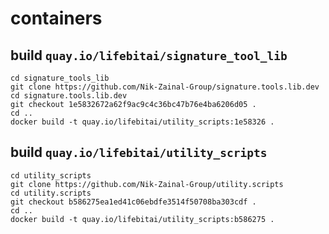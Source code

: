 # containers

## build `quay.io/lifebitai/signature_tool_lib`

```
cd signature_tools_lib
git clone https://github.com/Nik-Zainal-Group/signature.tools.lib.dev
cd signature.tools.lib.dev
git checkout 1e5832672a62f9ac9c4c36bc47b76e4ba6206d05 .
cd ..
docker build -t quay.io/lifebitai/utility_scripts:1e58326 .
```

## build `quay.io/lifebitai/utility_scripts`

```
cd utility_scripts
git clone https://github.com/Nik-Zainal-Group/utility.scripts
cd utility.scripts 
git checkout b586275ea1ed41c06ebdfe3514f50708ba303cdf .
cd ..
docker build -t quay.io/lifebitai/utility_scripts:b586275 .
```